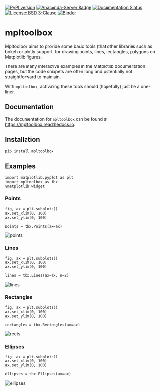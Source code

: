 [![PyPI version](https://badge.fury.io/py/mpltoolbox.svg)](https://pypi.org/project/mpltoolbox)
[![Anaconda-Server Badge](https://anaconda.org/conda-forge/mpltoolbox/badges/version.svg)](https://anaconda.org/conda-forge/mpltoolbox)
[![Documentation Status](https://readthedocs.org/projects/mpltoolbox/badge/?version=latest)](https://mpltoolbox.readthedocs.io/en/latest/?badge=latest)
[![License: BSD 3-Clause](https://img.shields.io/badge/License-BSD%203--Clause-blue.svg)](LICENSE)
[![Binder](https://mybinder.org/badge_logo.svg)](https://mybinder.org/v2/gh/scipp/mpltoolbox/HEAD)

# mpltoolbox

Mpltoolbox aims to provide some basic tools (that other libraries such as bokeh or plotly support) for drawing points, lines, rectangles, polygons on Matplotlib figures.

There are many interactive examples in the Matplotlib documentation pages,
but the code snippets are often long and potentially not straightforward to maintain.

With `mpltoolbox`, activating these tools should (hopefully) just be a one-liner.

## Documentation

The documentation for `mpltoolbox` can be found at https://mpltoolbox.readthedocs.io.

## Installation

```sh
pip install mpltoolbox
```

## Examples

```Py
import matplotlib.pyplot as plt
import mpltoolbox as tbx
%matplotlib widget
```

### Points

```Py
fig, ax = plt.subplots()
ax.set_xlim(0, 100)
ax.set_ylim(0, 100)

points = tbx.Points(ax=ax)
```

![points](https://mpltoolbox.readthedocs.io/en/latest/_images/points_4_0.png)


### Lines

```Py
fig, ax = plt.subplots()
ax.set_xlim(0, 100)
ax.set_ylim(0, 100)

lines = tbx.Lines(ax=ax, n=2)
```

![lines](https://mpltoolbox.readthedocs.io/en/latest/_images/lines_4_0.png)

### Rectangles

```Py
fig, ax = plt.subplots()
ax.set_xlim(0, 100)
ax.set_ylim(0, 100)

rectangles = tbx.Rectangles(ax=ax)
```

![rects](https://mpltoolbox.readthedocs.io/en/latest/_images/rectangles_4_0.png)

### Ellipses

```Py
fig, ax = plt.subplots()
ax.set_xlim(0, 100)
ax.set_ylim(0, 100)

ellipses = tbx.Ellipses(ax=ax)
```

![ellipses](https://mpltoolbox.readthedocs.io/en/latest/_images/ellipses_4_0.png)
